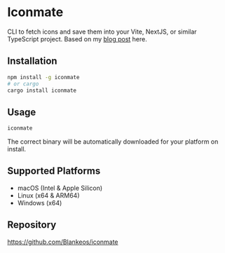# Iconmate

CLI to fetch icons and save them into your Vite, NextJS, or similar TypeScript project. Based on my [blog post](https://carlotaleon.net/blog/why-you-dont-need-an-icon-library) here.

## Installation

```bash
npm install -g iconmate
# or cargo
cargo install iconmate
```

## Usage

```bash
iconmate
```

The correct binary will be automatically downloaded for your platform on install.

## Supported Platforms

- macOS (Intel & Apple Silicon)
- Linux (x64 & ARM64)
- Windows (x64)

## Repository

https://github.com/Blankeos/iconmate
